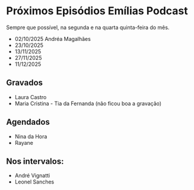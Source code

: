 # Próximos Episódios Emílias Podcast

Sempre que possível, na segunda e na quarta quinta-feira do mês.

- 02/10/2025 Andréa Magalhães
- 23/10/2025
- 13/11/2025
- 27/11/2025
- 11/12/2025


## Gravados

- Laura Castro
- Maria Cristina - Tia da Fernanda (não ficou boa a gravação)

## Agendados 

- Nina da Hora
- Rayane

## Nos intervalos:

- André Vignatti
- Leonel Sanches
